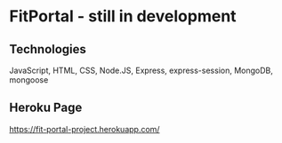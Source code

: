 # FitPortal - still in development

## Technologies

JavaScript, HTML, CSS, Node.JS, Express, express-session, MongoDB, mongoose

## Heroku Page

https://fit-portal-project.herokuapp.com/

